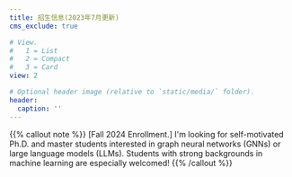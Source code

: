 ```yaml
---
title: 招生信息(2023年7月更新)
cms_exclude: true

# View.
#   1 = List
#   2 = Compact
#   3 = Card
view: 2

# Optional header image (relative to `static/media/` folder).
header:
  caption: ''
---
```

{{% callout note %}}
[Fall 2024 Enrollment.] I'm looking for self-motivated Ph.D. and master students interested in graph neural networks (GNNs) or large language models (LLMs). Students with strong backgrounds in machine learning are especially welcomed!
{{% /callout %}}


